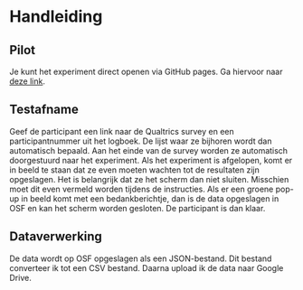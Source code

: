 # Handleiding

## Pilot
Je kunt het experiment direct openen via GitHub pages. Ga hiervoor naar [deze link](https://kemaeri.github.io/ldt-dutch/).

## Testafname
Geef de participant een link naar de Qualtrics survey en een participantnummer uit het logboek. De lijst waar ze bijhoren wordt dan automatisch bepaald.
Aan het einde van de survey worden ze automatisch doorgestuurd naar het experiment.
Als het experiment is afgelopen, komt er in beeld te staan dat ze even moeten wachten tot de resultaten zijn opgeslagen. Het is belangrijk dat ze het scherm dan niet sluiten. Misschien moet dit even vermeld worden tijdens de instructies.
Als er een groene pop-up in beeld komt met een bedankberichtje, dan is de data opgeslagen in OSF en kan het scherm worden gesloten. De participant is dan klaar.

## Dataverwerking
De data wordt op OSF opgeslagen als een JSON-bestand. Dit bestand converteer ik tot een CSV bestand. Daarna upload ik de data naar Google Drive.


